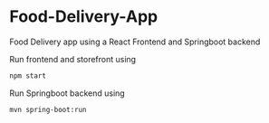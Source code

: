 # Food-Delivery-App
 Food Delivery app using a React Frontend and Springboot backend

Run frontend and storefront using
```bash
npm start
```
 
Run Springboot backend using
```bash
mvn spring-boot:run
```
